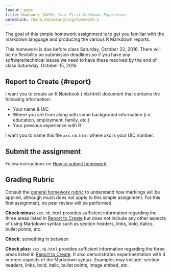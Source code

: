 ```yaml
---
layout: page
title: Homework 1&#58; Your First Markdown Experience
permalink: /bana_datawrangling/homework-1
---
```



The goal of this simple homework assignment is to get you familiar with the markdown language and producing the various R Markdown reports.

This homework is due before class Saturday, October 22, 2016. There will be no flexibility on submission deadlines so if you have any software/technical issues we need to have these resolved by the end of class Satursday, October 15, 2016.


## Report to Create {#report}

I want you to create an R Notebook (.nb.html) document that contains the following information:

- Your name & UIC
- Where you are from along with some background information (i.e. education, employment, family, etc.)
- Your previous experience with R

I want you to name this file `xxx.nb.html` where xxx is your UIC number.


## Submit the assignment

Follow instructions on [How to submit homework](how-to-submit-homework)


## Grading Rubric

Consult the [general homework rubric](homework-guidelines) to understand how markings will be applied, although much does not apply to this simple assignment. For this first assignment, no peer review will be performed.

**Check minus:** `xxx.nb.html` provides sufficient information regarding the three areas listed in [Report to Create](#report) but does not include any other aspects of using Markdown syntax such as section headers, links, bold, italics, bullet points, etc.

**Check:** something in between

**Check plus:** `xxx.nb.html` provides sufficient information regarding the three areas listed in [Report to Create](#report). It also demonstrates experimentation with 4 or more aspects of the Markdown syntax. Examples may include: section headers, links, bold, italic, bullet points, image embed, etc.

